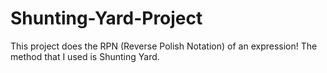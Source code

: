 # Shunting-Yard-Project

This project does the RPN (Reverse Polish Notation) of an expression! The method that I used is Shunting Yard.
